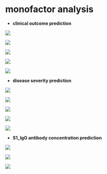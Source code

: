 # monofactor analysis

- **clinical outcome prediction**

![](https://github.com/OmaZio2/covid-19-coding/blob/master/monofactor%20analysis/Outcome_with_wbound/1_LDH.png)

![](https://github.com/OmaZio2/covid-19-coding/blob/master/monofactor%20analysis/Outcome_with_wbound/4_hs-CRP.png)

![](https://github.com/OmaZio2/covid-19-coding/blob/master/monofactor%20analysis/Outcome_with_wbound/3_Urea.png)

![](https://github.com/OmaZio2/covid-19-coding/blob/master/monofactor%20analysis/Outcome_with_wbound/5_Platelet%20count.png)

![](https://github.com/OmaZio2/covid-19-coding/blob/master/monofactor%20analysis/Outcome_with_wbound/2_Neutrophil.png)

- **disease severity prediction**

![](https://github.com/OmaZio2/covid-19-coding/blob/master/monofactor%20analysis/Severity_with_wbound/5_(M%2CMONO)(%25).png)

![](https://github.com/OmaZio2/covid-19-coding/blob/master/monofactor%20analysis/Severity_with_wbound/4_Albumin.png)

![](https://github.com/OmaZio2/covid-19-coding/blob/master/monofactor%20analysis/Severity_with_wbound/3_Lym(%25).png)

![](https://github.com/OmaZio2/covid-19-coding/blob/master/monofactor%20analysis/Severity_with_wbound/1_Sex.png)

![](https://github.com/OmaZio2/covid-19-coding/blob/master/monofactor%20analysis/Severity_with_wbound/6_Lactate%20dehydrogenase.png)

- **S1_IgG antibody concentration prediction**

![](https://github.com/OmaZio2/covid-19-coding/blob/master/monofactor%20analysis/S1_IgG_with_wbound/pic_1.png)

![](https://github.com/OmaZio2/covid-19-coding/blob/master/monofactor%20analysis/S1_IgG_with_wbound/pic_2.png)

![](https://github.com/OmaZio2/covid-19-coding/blob/master/monofactor%20analysis/S1_IgG_with_wbound/pic_3.png)
